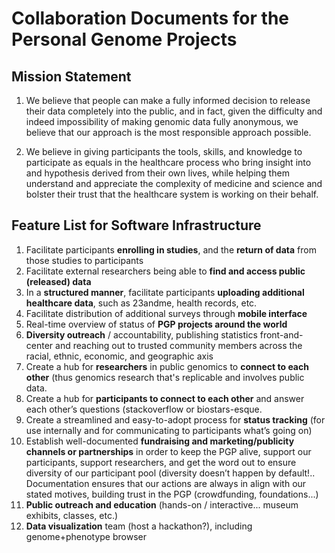 # Collaboration Documents for the Personal Genome Projects

## Mission Statement

1. We believe that people can make a fully informed decision to release their data completely into the public, and in fact, given the difficulty and indeed impossibility of making genomic data fully anonymous, we believe that our approach is the most responsible approach possible.

2. We believe in giving participants the tools, skills, and knowledge to participate as equals in the healthcare process who bring insight into and hypothesis derived from their own lives, while helping them understand and appreciate the complexity of medicine and science and bolster their trust that the healthcare system is working on their behalf.

## Feature List for Software Infrastructure

1. Facilitate participants **enrolling in studies**, and the **return of data** from those studies to participants
2. Facilitate external researchers being able to **find and access public (released) data**
3. In a **structured manner**, facilitate participants **uploading additional healthcare data**, such as 23andme, health records, etc.
4. Facilitate distribution of additional surveys through **mobile interface**
5. Real-time overview of status of **PGP projects around the world**
6. **Diversity outreach** / accountability, publishing statistics front-and-center and reaching out to trusted community members across the racial, ethnic, economic, and geographic axis
7. Create a hub for **researchers** in public genomics to **connect to each other** (thus genomics research that's replicable and involves public data.
8. Create a hub for **participants to connect to each other** and answer each other’s questions (stackoverflow or biostars-esque.
9. Create a streamlined and easy-to-adopt process for **status tracking** (for use internally and for communicating to participants what’s going on)
10. Establish well-documented **fundraising and marketing/publicity channels or partnerships** in order to keep the PGP alive, support our participants, support researchers, and get the word out to ensure diversity of our participant pool (diversity doesn’t happen by default!.. Documentation ensures that our actions are always in align with our stated motives, building trust in the PGP (crowdfunding, foundations...)
11. **Public outreach and education** (hands-on / interactive... museum exhibits, classes, etc.)
12. **Data visualization** team (host a hackathon?), including genome+phenotype browser
